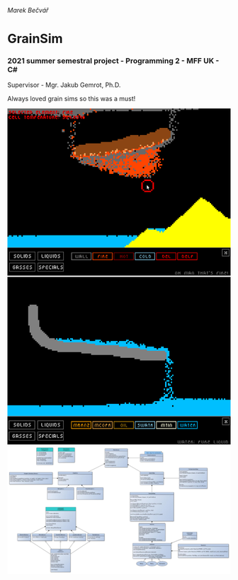 *Marek Bečvář*

# GrainSim

### 2021 summer semestral project - Programming 2 - MFF UK - C#

Supervisor - Mgr. Jakub Gemrot, Ph.D.

Always loved grain sims so this was a must!

![alt text](./imgs/img3.png)
![alt text](./imgs/img2.png)
![alt_text](./GrainSim-graph.jpg)
